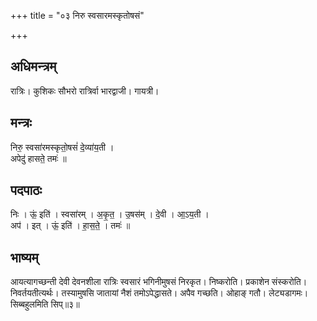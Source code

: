 +++
title = "०३ निरु स्वसारमस्कृतोषसं"

+++
## अधिमन्त्रम्
रात्रिः। कुशिकः सौभरो रात्रिर्वा भारद्वाजी। गायत्री।

## मन्त्रः
निरु॒ स्वसा॑रमस्कृतो॒षसं॑ दे॒व्या॑य॒ती ।  
अपेदु॑ हासते॒ तमः॑ ॥

## पदपाठः
निः । ऊं॒ इति॑ । स्वसा॑रम् । अ॒कृ॒त॒ । उ॒षस॑म् । दे॒वी । आ॒ऽय॒ती ।  
अप॑ । इत् । ऊं॒ इति॑ । हा॒स॒ते॒ । तमः॑ ॥

## भाष्यम्
आयत्यागच्छन्ती देवी देवनशीला रात्रिः स्वसारं भगिनीमुषसं निरकृत। निष्करोति। प्रकाशेन संस्करोति। निवर्तयतीत्यर्थः। तस्यामुषसि जातायां नैशं तमोऽपेद्धासते। अपैव गच्छति। ओहाङ् गतौ। लेट्यडागमः। सिब्बहुलमिति सिप्॥३॥